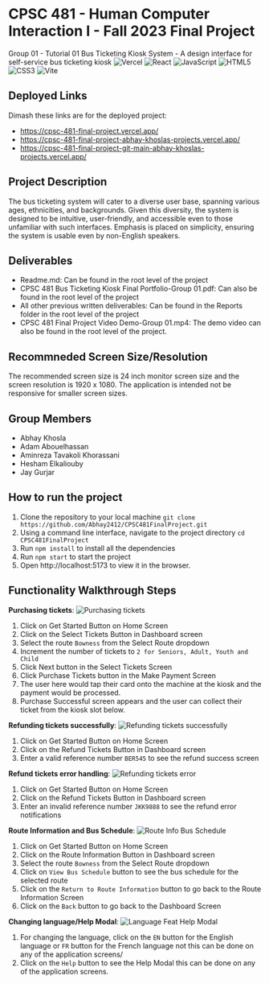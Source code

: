 # CPSC 481 - Human Computer Interaction I - Fall 2023 Final Project
Group 01 - Tutorial 01
Bus Ticketing Kiosk System - A design interface for self-service bus ticketing kiosk
![Vercel](https://img.shields.io/badge/vercel-%23000000.svg?style=for-the-badge&logo=vercel&logoColor=white) 	![React](https://img.shields.io/badge/react-%2320232a.svg?style=for-the-badge&logo=react&logoColor=%2361DAFB) ![JavaScript](https://img.shields.io/badge/javascript-%23323330.svg?style=for-the-badge&logo=javascript&logoColor=%23F7DF1E) ![HTML5](https://img.shields.io/badge/html5-%23E34F26.svg?style=for-the-badge&logo=html5&logoColor=white) ![CSS3](https://img.shields.io/badge/css3-%231572B6.svg?style=for-the-badge&logo=css3&logoColor=white) ![Vite](https://img.shields.io/badge/vite-%23646CFF.svg?style=for-the-badge&logo=vite&logoColor=white)

## Deployed Links
Dimash these links are for the deployed project: 
- https://cpsc-481-final-project.vercel.app/
- https://cpsc-481-final-project-abhay-khoslas-projects.vercel.app/ 
- https://cpsc-481-final-project-git-main-abhay-khoslas-projects.vercel.app/ 

## Project Description
The bus ticketing system will cater to a diverse user base, spanning various ages, ethnicities, and backgrounds. Given this diversity, the system is designed to be intuitive, user-friendly, and accessible even to those unfamiliar with such interfaces. Emphasis is placed on simplicity, ensuring the system is usable even by non-English speakers.

## Deliverables
- Readme.md: Can be found in the root level of the project 
- CPSC 481 Bus Ticketing Kiosk Final Portfolio-Group 01.pdf: Can also be found in the root level of the project
- All other previous written deliverables: Can be found in the Reports folder in the root level of the project
- CPSC 481 Final Project Video Demo-Group 01.mp4: The demo video can also be found in the root level of the project. 

## Recommneded Screen Size/Resolution
The recommended screen size is 24 inch monitor screen size and the screen resolution is 1920 x 1080. The application is intended not be responsive for smaller screen sizes.

## Group Members
- Abhay Khosla 
- Adam Abouelhassan 
- Aminreza Tavakoli Khorassani 
- Hesham Elkaliouby 
- Jay Gurjar 

## How to run the project
1. Clone the repository to your local machine ```git clone https://github.com/Abhay2412/CPSC481FinalProject.git```
2. Using a command line interface, navigate to the project directory ```cd CPSC481FinalProject```
3. Run ```npm install``` to install all the dependencies
4. Run ```npm start``` to start the project
5. Open http://localhost:5173 to view it in the browser.

## Functionality Walkthrough Steps
**Purchasing tickets**: 
![Purchasing tickets](./busticketingkiosk/Readme%20Gifs/PurchaseTickets.gif)
1. Click on Get Started Button on Home Screen
2. Click on the Select Tickets Button in Dashboard screen
3. Select the route ```Bowness``` from the Select Route dropdown 
4. Increment the number of tickets to ```2 for Seniors, Adult, Youth and Child```
5. Click Next button in the Select Tickets Screen 
6. Click Purchase Tickets button in the Make Payment Screen 
7. The user here would tap their card onto the machine at the kiosk and the payment would be processed.
8. Purchase Successful screen appears and the user can collect their ticket from the kiosk slot below. 

**Refunding tickets successfully**:
![Refunding tickets successfully](./busticketingkiosk/Readme%20Gifs/RefundTicketsSuccess.gif)
1. Click on Get Started Button on Home Screen
2. Click on the Refund Tickets Button in Dashboard screen
3. Enter a valid reference number ```BER545``` to see the refund success screen


**Refund tickets error handling**: 
![Refunding tickets error](./busticketingkiosk/Readme%20Gifs/RefundTicketsError.gif)
1. Click on Get Started Button on Home Screen
2. Click on the Refund Tickets Button in Dashboard screen
3. Enter an invalid reference number ```JKK9888``` to see the refund error notifications
    
**Route Information and Bus Schedule**: 
![Route Info Bus Schedule](./busticketingkiosk/Readme%20Gifs/RouteInfoBusSchedule.gif)
1. Click on Get Started Button on Home Screen
2. Click on the Route Information Button in Dashboard screen
3. Select the route ```Bowness``` from the Select Route dropdown
4. Click on ```View Bus Schedule``` button to see the bus schedule for the selected route
5. Click on the ```Return to Route Information``` button to go back to the Route Information Screen
6. Click on the ```Back``` button to go back to the Dashboard Screen
      
**Changing language/Help Modal**:
![Language Feat Help Modal](./busticketingkiosk/Readme%20Gifs/LangFeatHelpModal.gif)   
1. For changing the language, click on the ```EN``` button for the English language or ```FR``` button for the French language not this can be done on any of the application screens/
2. Click on the ```Help``` button to see the Help Modal this can be done on any of the application screens.